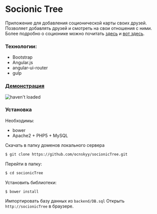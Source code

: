 # Socionic Tree
Приложение для добавления соционической карты своих друзей. Позволяет добавлять друзей и смотреть на свои отношения с ними.
Более подробно о соционике можно почитать [здесь](http://socionika.info/) и [вот здесь](http://socionics.org/).

### Технологии:
- Bootstrap
- Angular.js
- angular-ui-router
- gulp

### [Демонстрация](http://socionic-tree.herokuapp.com)
![haven't loaded](http://cs630619.vk.me/v630619854/1a4b2/vIixHjBmIM4.jpg)

### Установка
Необходимы:
- bower
- Apache2 + PHP5 + MySQL

Скачать в папку доменов локального сервера

```sh
$ git clone https://github.com/ocnskyy/socionicTree.git
```
Перейти в папку:
```sh
$ cd socionicTree
```
Установить библиотеки:
```sh
$ bower install
```
Импортировать базу данных из `backend/DB.sql`
Открыть `http://socionicTree` в браузере.
